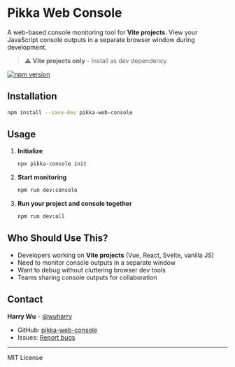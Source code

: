 # Pikka Web Console

A web-based console monitoring tool for **Vite projects**. View your JavaScript console outputs in a separate browser window during development.

> ⚠️ **Vite projects only** - Install as dev dependency

[![npm version](https://img.shields.io/npm/v/pikka-web-console.svg)](https://www.npmjs.com/package/pikka-web-console)

## Installation

```bash
npm install --save-dev pikka-web-console
```

## Usage

1. **Initialize**
   ```bash
   npx pikka-console init
   ```

2. **Start monitoring**
   ```bash
   npm run dev:console
   ```

3. **Run your project and console together**
   ```bash
   npm run dev:all
   ```

## Who Should Use This?

- Developers working on **Vite projects** (Vue, React, Svelte, vanilla JS)
- Need to monitor console outputs in a separate window
- Want to debug without cluttering browser dev tools
- Teams sharing console outputs for collaboration

## Contact

**Harry Wu** - [@wuharry](https://github.com/wuharry)

- GitHub: [pikka-web-console](https://github.com/wuharry/pikka-web-console)
- Issues: [Report bugs](https://github.com/wuharry/pikka-web-console/issues)

---

MIT License
